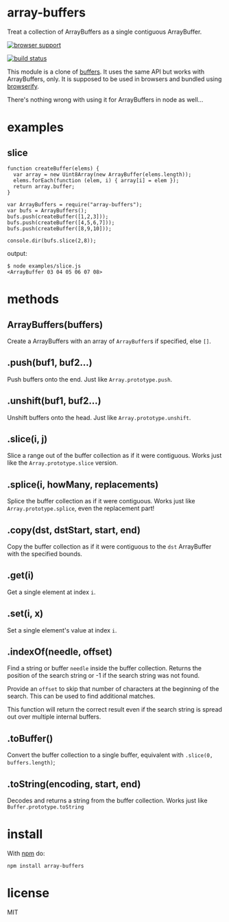 # array-buffers

Treat a collection of ArrayBuffers as a single contiguous ArrayBuffer.

[![browser support](http://ci.testling.com/ttaubert/node-array-buffers.png)](http://ci.testling.com/ttaubert/node-array-buffers)

[![build status](https://secure.travis-ci.org/ttaubert/node-array-buffers.png)](http://travis-ci.org/ttaubert/node-array-buffers)

This module is a clone of
[buffers](https://github.com/substack/node-buffers).
It uses the same API but works with ArrayBuffers, only.
It is supposed to be used in browsers and bundled using
[browserify](https://github.com/substack/node-browserify).

There's nothing wrong with using it for ArrayBuffers in node as well...

# examples

## slice

    function createBuffer(elems) {
      var array = new Uint8Array(new ArrayBuffer(elems.length));
      elems.forEach(function (elem, i) { array[i] = elem });
      return array.buffer;
    }

    var ArrayBuffers = require("array-buffers");
    var bufs = ArrayBuffers();
    bufs.push(createBuffer([1,2,3]));
    bufs.push(createBuffer([4,5,6,7]));
    bufs.push(createBuffer([8,9,10]));

    console.dir(bufs.slice(2,8));

output:

    $ node examples/slice.js
    <ArrayBuffer 03 04 05 06 07 08>

# methods

ArrayBuffers(buffers)
----------------

Create a ArrayBuffers with an array of `ArrayBuffer`s if specified, else `[]`.

.push(buf1, buf2...)
--------------------

Push buffers onto the end. Just like `Array.prototype.push`.

.unshift(buf1, buf2...)
-----------------------

Unshift buffers onto the head. Just like `Array.prototype.unshift`.

.slice(i, j)
------------

Slice a range out of the buffer collection as if it were contiguous.
Works just like the `Array.prototype.slice` version.

.splice(i, howMany, replacements)
---------------------------------

Splice the buffer collection as if it were contiguous.
Works just like `Array.prototype.splice`, even the replacement part!

.copy(dst, dstStart, start, end)
--------------------------------

Copy the buffer collection as if it were contiguous to the `dst` ArrayBuffer
with the specified bounds.

.get(i)
-------

Get a single element at index `i`.

.set(i, x)
----------

Set a single element's value at index `i`.

.indexOf(needle, offset)
----------

Find a string or buffer `needle` inside the buffer collection. Returns
the position of the search string or -1 if the search string was not
found.

Provide an `offset` to skip that number of characters at the beginning
of the search. This can be used to find additional matches.

This function will return the correct result even if the search string
is spread out over multiple internal buffers.

.toBuffer()
-----------

Convert the buffer collection to a single buffer, equivalent with `.slice(0, buffers.length)`;

.toString(encoding, start, end)
-----------

Decodes and returns a string from the buffer collection.
Works just like `Buffer.prototype.toString`

# install

With [npm](https://npmjs.org) do:

```
npm install array-buffers
```

# license

MIT

